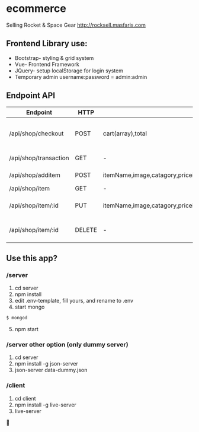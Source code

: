 # ecommerce
Selling Rocket & Space Gear http://rocksell.masfaris.com  

## Frontend Library use:  
- Bootstrap- styling & grid system
- Vue- Frontend Framework
- JQuery- setup localStorage for login system
- Temporary admin username:password = admin:admin

## Endpoint API
| Endpoint | HTTP | Require | Description |
|----------|------|---------|-------------|
| /api/shop/checkout | POST | cart(array),total | post checkout add to database |
| /api/shop/transaction | GET | - | get all transaction |
| /api/shop/additem | POST | itemName,image,catagory,priceidr,spec1key,spec2key,spec1value,spec2value | save item to database |
| /api/shop/item | GET | - | get all item |
| /api/shop/item/:id | PUT | itemName,image,catagory,priceidr,spec1key,spec2key,spec1value,spec2value | edit specific item |
| /api/shop/item/:id | DELETE | - | delete specific item |

## Use this app?
### /server
1. cd server
2. npm install
3. edit .env-template, fill yours, and rename to .env
4. start mongo
```sh
$ mongod
```
5. npm start  

### /server other option (only dummy server)
1. cd server
2. npm install -g json-server
3. json-server data-dummy.json  

### /client
1. cd client
2. npm install -g live-server
3. live-server

:rocket: